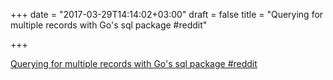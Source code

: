 +++
date = "2017-03-29T14:14:02+03:00"
draft = false
title = "Querying for multiple records with Go's sql package  #reddit"

+++

<p><a href="https://t.co/2xogEArPod">Querying for multiple records with Go's sql package  #reddit</a></p>